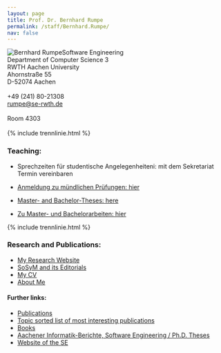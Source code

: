 ```yaml
---
layout: page
title: Prof. Dr. Bernhard Rumpe
permalink: /staff/Bernhard.Rumpe/
nav: false
---
```


<div class="container">
    <div class="row">
        <div class="col-lg-3">
          <img class="staff-pics z-depth-1" src="../../assets/img/rumpe.jpeg" 
               alt="Bernhard Rumpe" style="float: left;">
        </div>
        <div class="col-lg-4">
          Software Engineering<br>
          Department of Computer Science 3<br>
          RWTH Aachen University<br>
          Ahornstraße 55<br>
          D-52074 Aachen<br>
          <br>
          +49 (241) 80-21308<br>
          <a href="mailto:rumpe@se-rwth.de">rumpe@se-rwth.de</a><br>
          <br>
          Room 4303
        </div>
    </div>
</div>

<br>
{% include trennlinie.html %}

### Teaching:

* Sprechzeiten für studentische Angelegenheiteni: mit dem Sekretariat Termin vereinbaren

* [Anmeldung zu mündlichen Prüfungen: hier](https://www.se-rwth.de/teaching/oral-exams/)

* [Master- and Bachelor-Theses: here](https://www.se-rwth.de/theses/)

* [Zu Master- und Bachelorarbeiten: hier](https://www.se-rwth.de/theses/)

{% include trennlinie.html %}

### Research and Publications:

- [My Research Website](https://rumpe.github.io/)
- [SoSyM and its Editorials](http://www.sosym.org/editorials/)
- [My CV](https://rumpe.github.io/academic_history/)
- [About Me](https://rumpe.github.io/about/)

#### Further links:

- [Publications](/publications)
- [Topic sorted list of most interesting publications](/research)
- [Books](/books)
- [Aachener Informatik-Berichte, Software Engineering / Ph.D. Theses](/phdtheses)
- [Website of the SE](https://www.se-rwth.de)


